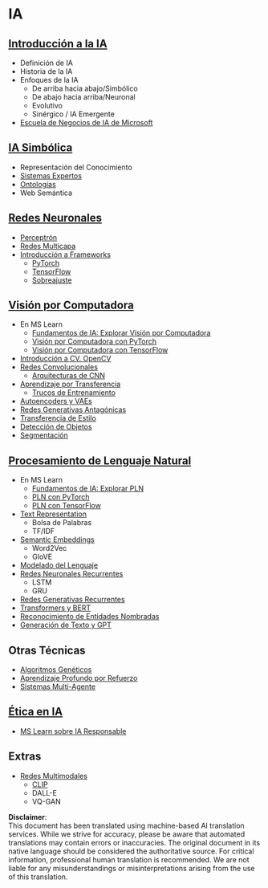# IA

## [Introducción a la IA](https://github.com/microsoft/AI-For-Beginners/blob/main/lessons/1-Intro/README.md)
 - Definición de IA
 - Historia de la IA
 - Enfoques de la IA
     - De arriba hacia abajo/Simbólico
     - De abajo hacia arriba/Neuronal
     - Evolutivo
     - Sinérgico / IA Emergente
 - [Escuela de Negocios de IA de Microsoft](https://www.microsoft.com/ai/ai-business-school/?WT.mc_id=academic-77998-cacaste)

## [IA Simbólica](https://github.com/microsoft/AI-For-Beginners/blob/main/lessons/2-Symbolic/README.md)
 - Representación del Conocimiento
 - [Sistemas Expertos](https://github.com/microsoft/AI-For-Beginners/blob/main/lessons/2-Symbolic/Animals.ipynb)
 - [Ontologías](https://github.com/microsoft/AI-For-Beginners/blob/main/lessons/2-Symbolic/FamilyOntology.ipynb)
 - Web Semántica

## [Redes Neuronales](https://github.com/microsoft/AI-For-Beginners/blob/main/lessons/3-NeuralNetworks/README.md)
 - [Perceptrón](https://github.com/microsoft/AI-For-Beginners/blob/main/lessons/3-NeuralNetworks/03-Perceptron/README.md)
 - [Redes Multicapa](https://github.com/microsoft/AI-For-Beginners/blob/main/lessons/3-NeuralNetworks/04-OwnFramework/README.md)
 - [Introducción a Frameworks](https://github.com/microsoft/AI-For-Beginners/blob/main/lessons/3-NeuralNetworks/05-Frameworks/README.md)
   - [PyTorch](https://github.com/microsoft/AI-For-Beginners/blob/main/lessons/3-NeuralNetworks/05-Frameworks/IntroPyTorch.ipynb)
   - [TensorFlow](https://github.com/microsoft/AI-For-Beginners/blob/main/lessons/3-NeuralNetworks/05-Frameworks/IntroKerasTF.md)
   - [Sobreajuste](https://github.com/microsoft/AI-For-Beginners/blob/main/lessons/3-NeuralNetworks/05-Frameworks/Overfitting.md)

## [Visión por Computadora](https://github.com/microsoft/AI-For-Beginners/blob/main/lessons/4-ComputerVision/README.md)
 - En MS Learn
    - [Fundamentos de IA: Explorar Visión por Computadora](https://docs.microsoft.com/learn/paths/explore-computer-vision-microsoft-azure/?WT.mc_id=academic-77998-cacaste)
    - [Visión por Computadora con PyTorch](https://docs.microsoft.com/learn/modules/intro-computer-vision-pytorch/?WT.mc_id=academic-77998-cacaste)
    - [Visión por Computadora con TensorFlow](https://docs.microsoft.com/learn/modules/intro-computer-vision-TensorFlow/?WT.mc_id=academic-77998-cacaste)
 - [Introducción a CV. OpenCV](https://github.com/microsoft/AI-For-Beginners/blob/main/lessons/4-ComputerVision/06-IntroCV/README.md)
 - [Redes Convolucionales](https://github.com/microsoft/AI-For-Beginners/blob/main/lessons/4-ComputerVision/07-ConvNets/README.md)
   - [Arquitecturas de CNN](https://github.com/microsoft/AI-For-Beginners/blob/main/lessons/4-ComputerVision/07-ConvNets/CNN_Architectures.md)
 - [Aprendizaje por Transferencia](https://github.com/microsoft/AI-For-Beginners/blob/main/lessons/4-ComputerVision/08-TransferLearning/README.md)
   - [Trucos de Entrenamiento](https://github.com/microsoft/AI-For-Beginners/blob/main/lessons/4-ComputerVision/08-TransferLearning/TrainingTricks.md)
 - [Autoencoders y VAEs](https://github.com/microsoft/AI-For-Beginners/blob/main/lessons/4-ComputerVision/09-Autoencoders/README.md)
 - [Redes Generativas Antagónicas](https://github.com/microsoft/AI-For-Beginners/blob/main/lessons/4-ComputerVision/10-GANs/README.md)
 - [Transferencia de Estilo](https://github.com/microsoft/AI-For-Beginners/blob/main/lessons/4-ComputerVision/10-GANs/StyleTransfer.ipynb)
 - [Detección de Objetos](https://github.com/microsoft/AI-For-Beginners/blob/main/lessons/4-ComputerVision/11-ObjectDetection/README.md)
 - [Segmentación](https://github.com/microsoft/AI-For-Beginners/blob/main/lessons/4-ComputerVision/12-Segmentation/README.md)

## [Procesamiento de Lenguaje Natural](https://github.com/microsoft/AI-For-Beginners/blob/main/lessons/5-NLP/README.md)
 - En MS Learn
    - [Fundamentos de IA: Explorar PLN](https://docs.microsoft.com/learn/paths/explore-natural-language-processing/?WT.mc_id=academic-77998-cacaste)
    - [PLN con PyTorch](https://docs.microsoft.com/learn/modules/intro-natural-language-processing-pytorch/?WT.mc_id=academic-77998-cacaste)
    - [PLN con TensorFlow](https://docs.microsoft.com/learn/modules/intro-natural-language-processing-TensorFlow/?WT.mc_id=academic-77998-cacaste)
- [Text Representation](https://github.com/microsoft/AI-For-Beginners/blob/main/lessons/5-NLP/13-TextRep/README.md)
    - Bolsa de Palabras
    - TF/IDF
 - [Semantic Embeddings](https://github.com/microsoft/AI-For-Beginners/blob/main/lessons/5-NLP/14-Embeddings/README.md)
    - Word2Vec
    - GloVE
 - [Modelado del Lenguaje](https://github.com/microsoft/AI-For-Beginners/blob/main/lessons/5-NLP/15-LanguageModeling)
 - [Redes Neuronales Recurrentes](https://github.com/microsoft/AI-For-Beginners/blob/main/lessons/5-NLP/16-RNN/README.md)
     - LSTM
     - GRU
 - [Redes Generativas Recurrentes](https://github.com/microsoft/AI-For-Beginners/blob/main/lessons/5-NLP/17-GenerativeNetworks/README.md)
 - [Transformers y BERT](https://github.com/microsoft/AI-For-Beginners/blob/main/lessons/5-NLP/18-Transformers/README.md)
 - [Reconocimiento de Entidades Nombradas](https://github.com/microsoft/AI-For-Beginners/blob/main/lessons/5-NLP/19-NER/README.md)
 - [Generación de Texto y GPT](https://github.com/microsoft/AI-For-Beginners/blob/main/lessons/5-NLP/20-LanguageModels/README.md)
## Otras Técnicas
 - [Algoritmos Genéticos](https://github.com/microsoft/AI-For-Beginners/blob/main/lessons/6-Other/21-GeneticAlgorithms/README.md)
 - [Aprendizaje Profundo por Refuerzo](https://github.com/microsoft/AI-For-Beginners/blob/main/lessons/6-Other/22-DeepRL/README.md)
 - [Sistemas Multi-Agente](https://github.com/microsoft/AI-For-Beginners/blob/main/lessons/6-Other/23-MultiagentSystems/README.md)

## [Ética en IA](https://github.com/microsoft/AI-For-Beginners/blob/main/lessons/7-Ethics/README.md)
 - [MS Learn sobre IA Responsable](https://docs.microsoft.com/learn/paths/responsible-ai-business-principles/?WT.mc_id=academic-77998-cacaste)
## Extras
 - [Redes Multimodales](https://github.com/microsoft/AI-For-Beginners/blob/main/lessons/X-Extras/X1-MultiModal/README.md)
   - [CLIP](https://github.com/microsoft/AI-For-Beginners/blob/main/lessons/X-Extras/X1-MultiModal/Clip.ipynb)
   - DALL-E
   - VQ-GAN

**Disclaimer**:  
This document has been translated using machine-based AI translation services. While we strive for accuracy, please be aware that automated translations may contain errors or inaccuracies. The original document in its native language should be considered the authoritative source. For critical information, professional human translation is recommended. We are not liable for any misunderstandings or misinterpretations arising from the use of this translation.